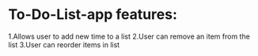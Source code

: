 # To-Do-List-app features:

1.Allows user to add new time  to a list
2.User can remove an item from the list
3.User can reorder items in list


